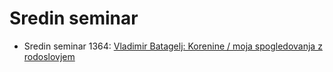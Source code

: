 # Sredin seminar

  * Sredin seminar 1364: [Vladimir Batagelj: Korenine / moja spogledovanja z rodoslovjem](https://1drv.ms/b/c/f8ccfa9ec0637679/ERFTCLjNg1FEr-kpV3rHhLEBsmZogtA-ssEzbWr0oDY3Ng?e=tnG4Te)
          
